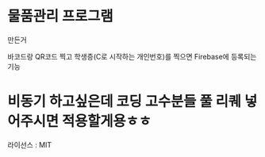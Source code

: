 # 물품관리 프로그램
만든거

바코드랑 QR코드 찍고 학생증(C로 시작하는 개인번호)를 찍으면 Firebase에 등록되는 기능  

# 비동기 하고싶은데 코딩 고수분들 풀 리퀘 넣어주시면 적용할게용ㅎㅎ
라이선스 : MIT